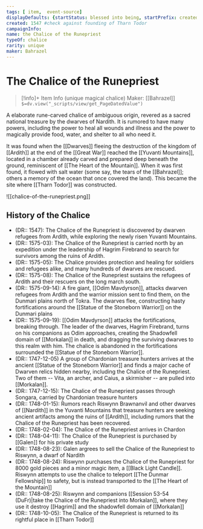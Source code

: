 ```yaml
---
tags: [ item,  event-source]
displayDefaults: {startStatus: blessed into being, startPrefix: created, endPrefix: destroyed, endStatus: destroyed }
created: 1547 #check against founding of Tharn Todor
campaignInfo: 
name: the Chalice of the Runepriest
typeOf: chalice
rarity: unique
maker: Bahrazel
---
```

# The Chalice of the Runepriest
>[!info]+ Item Info
>(unique magical chalice)
> Maker: [[Bahrazel]]
>`$=dv.view("_scripts/view/get_PageDatedValue")`

A elaborate rune-carved chalice of ambiguous origin, revered as a sacred national treasure by the dwarves of Nardith. It is rumored to have many powers, including the power to heal all wounds and illness and the power to magically provide food, water, and shelter to all who need it. 

It was found when the [[Dwarves]] fleeing the destruction of the kingdom of [[Ardith]] at the end of the [[Great War]] reached the [[Yuvanti Mountains]], located in a chamber already carved and prepared deep beneath the ground, reminiscent of [[The Heart of the Mountain]]. When it was first found, it flowed with salt water (some say, the tears of the [[Bahrazel]]; others a memory of the ocean that once covered the land). This became the site where [[Tharn Todor]] was constructed. 

![[chalice-of-the-runepriest.png]]

## History of the Chalice
- (DR:: 1547): The Chalice of the Runepriest is discovered by dwarven refugees from Ardith, while exploring the newly risen Yuvanti Mountains. 
- (DR:: 1575-03): The Chalice of the Runepriest is carried north by an expedition under the leadership of Hagrim Firebrand to search for survivors among the ruins of Ardith. 
- (DR:: 1575-05): The Chalice provides protection and healing for soldiers and refugees alike, and many hundreds of dwarves are rescued. 
- (DR:: 1575-08): The Chalice of the Runepriest sustains the refugees of Ardith and their rescuers on the long march south.
- (DR:: 1575-09-14): A fire giant, [[Odim Mavdyrson]], attacks dwarven refugees from Ardith and the warrior mission sent to find them, on the Dunmari plains north of Tokra. The dwarves flee, constructing hasty fortifications around the [[Statue of the Stoneborn Warrior]] on the Dunmari plains
- (DR:: 1575-09-19): [[Odim Mavdyrson]] attacks the fortifications, breaking through. The leader of the dwarves, Hagrim Firebrand, turns on his companions as Odim approaches, creating the Shadowfell domain of [[Morkalan]] in death, and dragging the surviving dwarves to this realm with him. The chalice is abandoned in the fortifications surrounded the [[Statue of the Stoneborn Warrior]]. 
- (DR:: 1747-12-05) A group of Chardonian treasure hunters arrives at the ancient [[Statue of the Stoneborn Warrior]] and finds a major cache of Dwarven relics hidden nearby, including the Chalice of the Runepriest. Two of them -- Vita, an archer, and Caius, a skirmisher -- are pulled into [[Morkalan]].
- (DR:: 1747-12-15): The Chalice of the Runepriest passes through Songara, carried by Chardonian treasure hunters 
- (DR:: 1748-01-15): Rumors reach Riswynn Brawnanvil and other dwarves of [[Nardith]] in the Yuvanti Mountains that treasure hunters are seeking ancient artifacts among the ruins of [[Ardith]], including rumors that the Chalice of the Runepriest has been recovered.
- (DR:: 1748-02-04): The Chalice of the Runepriest arrives in Chardon
- (DR:: 1748-04-11): The Chalice of the Runepriest is purchased by [[Galen]] for his private study
- (DR:: 1748-08-23): Galen argrees to sell the Chalice of the Runepriest to Riswynn, a dwarf of Nardith
- (DR:: 1748-08-24): Riswynn purchases the Chalice of the Runepriest for 8000 gold pieces and a minor magic item, a [[Black Light Candle]]. Riswynn attempts to use the chalice to teleport [[The Dunmar Fellowship]] to safety, but is instead transported to the [[The Heart of the Mountain]]
- (DR:: 1748-08-25): Riswynn and companions [[Session 53-54 (DuFr)|take the Chalice of the Runepriest into Morkalan]], where they use it destroy [[Hagrim]] and the shadowfell domain of [[Morkalan]]
- (DR:: 1748-10-05): The Chalice of the Runepriest is returned to its rightful place in [[Tharn Todor]]
